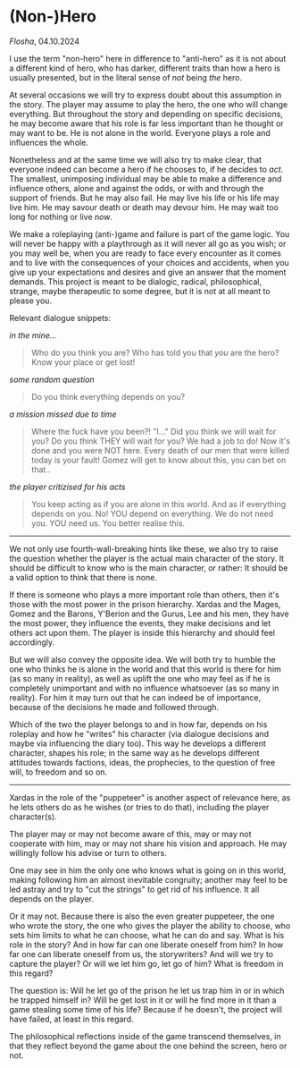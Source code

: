 # (Non-)Hero

*Flosha*, 04.10.2024

I use the term "non-hero" here in difference to "anti-hero" as it is not about a different kind of hero, who has darker, different traits than how a hero is usually presented, but in the literal sense of *not* being *the* hero. 

At several occasions we will try to express doubt about this assumption in the story. The player may assume to play the hero, the one who will change everything. But throughout the story and depending on specific decisions, he may become aware that his role is far less important than he thought or may want to be. He is not alone in the world. Everyone plays a role and influences the whole. 

Nonetheless and at the same time we will also try to make clear, that everyone indeed can become a hero if he chooses to, if he decides to *act*. The smallest, unimposing individual may be able to make a difference and influence others, alone and against the odds, or with and through the support of friends. But he may also fail. He may live his life or his life may live him. He may savour death or death may devour him. He may wait too long for nothing or live *now*. 

We make a roleplaying (anti-)game and failure is part of the game logic. You will never be happy with a playthrough as it will never all go as you wish; or you may well be, when you are ready to face every encounter as it comes and to live with the consequences of your choices and accidents, when you give up your expectations and desires and give an answer that the moment demands. This project is meant to be dialogic, radical, philosophical, strange, maybe therapeutic to some degree, but it is not at all meant to please you. 

Relevant dialogue snippets:

*in the mine...*
> Who do you think you are? Who has told you that *you* are the hero? Know your place or get lost!

*some random question*
> Do you think everything depends on you? 

*a mission missed due to time*
> Where the fuck have you been?!
> "I..."
> Did you think we will wait for you? Do you think THEY will wait for you? We had a job to do! Now it's done and you were NOT here.
> Every death of our men that were killed today is your fault! Gomez will get to know about this, you can bet on that.. 

*the player critizised for his acts*
> You keep acting as if you are alone in this world. And as if everything depends on you. No! YOU depend on everything. We do not need you. YOU need us. You better realise this. 

--- 

We not only use fourth-wall-breaking hints like these, we also try to raise the question whether the player is the actual main character of the story. It should be difficult to know who is the main character, or rather: It should be a valid option to think that there is none. 

If there is someone who plays a more important role than others, then it's those with the most power in the prison hierarchy. Xardas and the Mages, Gomez and the Barons, Y'Berion and the Gurus, Lee and his men, they have the most power, they influence the events, they make decisions and let others act upon them. The player is inside this hierarchy and should feel accordingly.

But we will also convey the opposite idea. We will both try to humble the one who thinks he is alone in the world and that this world is there for him (as so many in reality), as well as uplift the one who may feel as if he is completely unimportant and with no influence whatsoever (as so many in reality). For him it may turn out that he can indeed be of importance, because of the decisions he made and followed through. 

Which of the two the player belongs to and in how far, depends on his roleplay and how he "writes" his character (via dialogue decisions and maybe via influencing the diary too). This way he develops a different character, shapes his role; in the same way as he develops different attitudes towards factions, ideas, the prophecies, to the question of free will, to freedom and so on.

---

Xardas in the role of the "puppeteer" is another aspect of relevance here, as he lets others do as he wishes (or tries to do that), including the player character(s). 

The player may or may not become aware of this, may or may not cooperate with him, may or may not share his vision and approach. He may willingly follow his advise or turn to others. 

One may see in him the only one who knows what is going on in this world, making following him an almost inevitable congruity; another may feel to be led astray and try to "cut the strings" to get rid of his influence. It all depends on the player. 

Or it may not. Because there is also the even greater puppeteer, the one who wrote the story, the one who gives the player the ability to choose, who sets him limits to what he can choose, what he can do and say. What is his role in the story? And in how far can one liberate oneself from him? In how far one can liberate oneself from us, the storywriters? And will we try to capture the player? Or will we let him go, let go of him? What is freedom in this regard? 

The question is: Will he let go of the prison he let us trap him in or in which he trapped himself in? Will he get lost in it or will he find more in it than a game stealing some time of his life? Because if he doesn't, the project will have failed, at least in this regard.

The philosophical reflections inside of the game transcend themselves, in that they reflect beyond the game about the one behind the screen, hero or not. 


